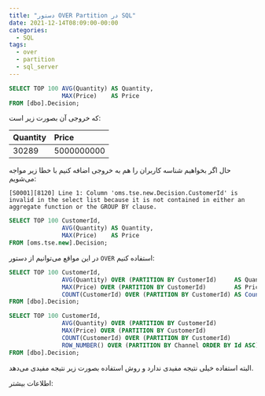 ```yaml
---
title: "دستور OVER Partition در SQL"
date: 2021-12-14T08:09:00-00:00
categories:
  - SQL
tags:
  - over
  - partition
  - sql_server
---
```



```sql
SELECT TOP 100 AVG(Quantity) AS Quantity,
               MAX(Price)    AS Price
FROM [dbo].Decision;
```

که خروجی آن بصورت زیر است:  

| Quantity | Price |
| :--- | :--- |
| 30289 | 5000000000 |


حال اگر بخواهیم شناسه کاربران را هم به خروجی اضافه کنیم با خطا زیر مواجه می‌شویم:  

`[S0001][8120] Line 1: Column 'oms.tse.new.Decision.CustomerId' is invalid in the select list because it is not contained in either an aggregate function or the GROUP BY clause.`

```sql
SELECT TOP 100 CustomerId,
               AVG(Quantity) AS Quantity,
               MAX(Price)    AS Price
FROM [oms.tse.new].Decision;
```

در این مواقع می‌توانیم از دستور `OVER` استفاده کنیم:  

```sql
SELECT TOP 100 CustomerId,
               AVG(Quantity) OVER (PARTITION BY CustomerId)     AS Quantity,
               MAX(Price) OVER (PARTITION BY CustomerId)        AS Price,
               COUNT(CustomerId) OVER (PARTITION BY CustomerId) AS Count
FROM [dbo].Decision;
```

```sql
SELECT TOP 100 CustomerId,
               AVG(Quantity) OVER (PARTITION BY CustomerId)                AS AvgQuantity,
               MAX(Price) OVER (PARTITION BY CustomerId)                   AS MaxPrice,
               COUNT(CustomerId) OVER (PARTITION BY CustomerId)            AS Count,
               ROW_NUMBER() OVER (PARTITION BY Channel ORDER BY Id ASC) AS RowNumber
FROM [dbo].Decision;
```

البته استفاده خیلی نتیجه مفیدی ندارد و روش استفاده بصورت زیر نتیجه مفیدی می‌دهد.  


اطلاعات بیشتر:  
[]()  